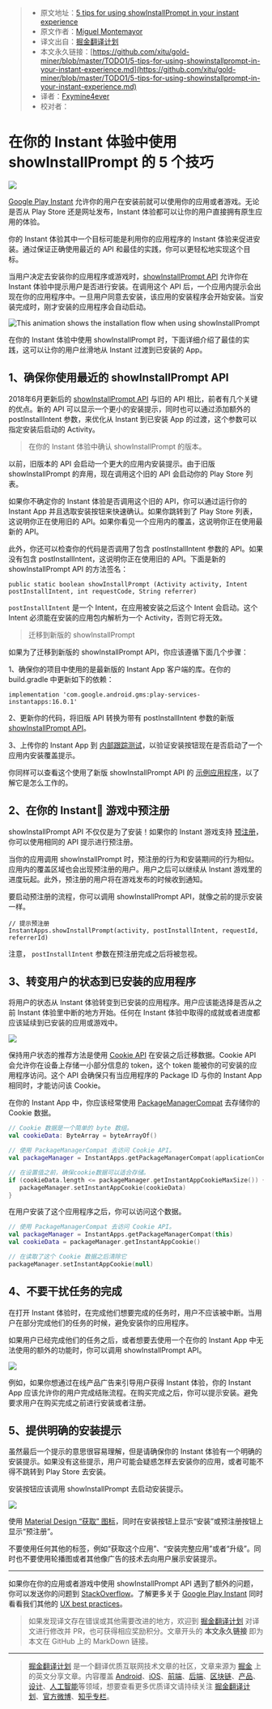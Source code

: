 > * 原文地址：[5 tips for using showInstallPrompt in your instant experience](https://medium.com/androiddevelopers/5-tips-for-using-showinstallprompt-in-your-instant-experience-99d4681e0ae)
> * 原文作者：[Miguel Montemayor](https://medium.com/@migmontemayor)
> * 译文出自：[掘金翻译计划](https://github.com/xitu/gold-miner)
> * 本文永久链接：[https://github.com/xitu/gold-miner/blob/master/TODO1/5-tips-for-using-showinstallprompt-in-your-instant-experience.md](https://github.com/xitu/gold-miner/blob/master/TODO1/5-tips-for-using-showinstallprompt-in-your-instant-experience.md)
> * 译者：[Fxymine4ever](https://github.com/Fxy4ever)
> * 校对者：

# 在你的 Instant 体验中使用 showInstallPrompt 的 5 个技巧 

![](https://cdn-images-1.medium.com/max/3200/0*5eAOuRUKrRBXEJdI)

[Google Play Instant](https://developer.android.com/topic/google-play-instant) 允许你的用户在安装前就可以使用你的应用或者游戏。无论是否从 Play Store 还是网址发布，Instant 体验都可以让你的用户直接拥有原生应用的体验。

你的 Instant 体验其中一个目标可能是利用你的应用程序的 Instant 体验来促进安装。通过保证正确使用最近的 API 和最佳的实践，你可以更轻松地实现这个目标。

当用户决定去安装你的应用程序或游戏时，[showInstallPrompt API](https://developers.google.com/android/reference/com/google/android/gms/instantapps/InstantApps.html#showInstallPrompt(android.app.Activity,%20android.content.Intent,%20int,%20java.lang.String)) 允许你在 Instant 体验中提示用户是否进行安装。在调用这个 API 后，一个应用内提示会出现在你的应用程序中。一旦用户同意去安装，该应用的安装程序会开始安装。当安装完成时，刚才安装的应用程序会自动启动。

![**This animation shows the installation flow when using showInstallPrompt**](https://cdn-images-1.medium.com/max/2000/0*HaJS3sMgtdYB_TxA)

在你的 Instant 体验中使用 showInstallPrompt 时，下面详细介绍了最佳的实践，这可以让你的用户丝滑地从 Instant 过渡到已安装的 App。

## 1、确保你使用最近的 showInstallPrompt API

2018年6月更新后的 [showInstallPrompt API](https://developers.google.com/android/reference/com/google/android/gms/instantapps/InstantApps.html#showInstallPrompt(android.app.Activity,%20android.content.Intent,%20int,%20java.lang.String)) 与旧的 API 相比，前者有几个关键的优点。新的 API 可以显示一个更小的安装提示，同时也可以通过添加额外的 postInstallIntent 参数，来优化从 Instant 到已安装 App 的过渡，这个参数可以指定安装后启动的 Activity。

> 在你的 Instant 体验中确认 showInstallPrompt 的版本。

以前，旧版本的 API 会启动一个更大的应用内安装提示。由于旧版 showInstallPrompt 的弃用，现在调用这个旧的 API 会启动你的 Play Store 列表。

如果你不确定你的 Instant 体验是否调用这个旧的 API，你可以通过运行你的 Instant App 并且选取安装按钮来快速确认。如果你跳转到了 Play Store 列表，这说明你正在使用旧的 API。如果你看见一个应用内的覆盖，这说明你正在使用最新的 API。

此外，你还可以检查你的代码是否调用了包含 postInstallIntent 参数的 API。如果没有包含 postInstallIntent，这说明你正在使用旧的 API。下面是新的 showInstallPrompt API 的方法签名：

```
public static boolean showInstallPrompt (Activity activity, Intent postInstallIntent, int requestCode, String referrer)
```

`postInstallIntent` 是一个 Intent，在应用被安装之后这个 Intent 会启动。这个 Intent 必须能在安装的应用包内解析为一个 Activity，否则它将无效。

> 迁移到新版的 showInstallPrompt

如果为了迁移到新版的 showInstallPrompt API，你应该遵循下面几个步骤：

1、确保你的项目中使用的是最新版的 Instant App 客户端的库。在你的 build.gradle 中更新如下的依赖：

```
implementation 'com.google.android.gms:play-services-instantapps:16.0.1'
```

2、更新你的代码，将旧版 API 转换为带有 postInstallIntent 参数的新版 [showInstallPrompt API](https://developers.google.com/android/reference/com/google/android/gms/instantapps/InstantApps.html#showInstallPrompt(android.app.Activity,%20android.content.Intent,%20int,%20java.lang.String))。

3、上传你的 Instant App 到 [内部跟踪测试](https://support.google.com/googleplay/android-developer/answer/3131213?hl=en)，以验证安装按钮现在是否启动了一个应用内安装覆盖提示。

你同样可以查看这个使用了新版 showInstallPrompt API 的 [示例应用程序](https://github.com/googlesamples/android-instant-apps/tree/master/install-api)，以了解它是怎么工作的。

## 2、在你的 Instant 游戏中预注册

showInstallPrompt API 不仅仅是为了安装！如果你的 Instant 游戏支持 [预注册](https://support.google.com/googleplay/android-developer/answer/9084187)，你可以使用相同的 API 提示进行预注册。

当你的应用调用 showInstallPrompt 时，预注册的行为和安装期间的行为相似。应用内的覆盖区域也会出现预注册的用户。用户之后可以继续从 Instant 游戏里的进度玩起。此外，预注册的用户将在游戏发布的时候收到通知。

要启动预注册的流程，你可以调用 showInstallPrompt API，就像之前的提示安装一样。

```
// 提示预注册
InstantApps.showInstallPrompt(activity, postInstallIntent, requestId, referrerId)
```

注意， `postInstallIntent` 参数在预注册完成之后将被忽视。

## 3、转变用户的状态到已安装的应用程序

将用户的状态从 Instant 体验转变到已安装的应用程序。用户应该能选择是否从之前 Instant 体验里中断的地方开始。任何在 Instant 体验中取得的成就或者进度都应该延续到已安装的应用或游戏中。

![](https://cdn-images-1.medium.com/max/2000/0*r7DBqy2P92QFwOPf)

保持用户状态的推荐方法是使用 [Cookie API](https://developers.google.com/android/reference/com/google/android/gms/instantapps/PackageManagerCompat#getInstantAppCookie()) 在安装之后迁移数据。Cookie API 会允许你在设备上存储一小部分信息的 token，这个 token 能被你的可安装的应用程序访问。这个 API 会确保只有当应用程序的 Package ID 与你的 Instant App 相同时，才能访问该 Cookie。

在你的 Instant App 中，你应该经常使用 [PackageManagerCompat](https://developers.google.com/android/reference/com/google/android/gms/instantapps/PackageManagerCompat.html#setInstantAppCookie(byte[])) 去存储你的 Cookie 数据。

```Kotlin
// Cookie 数据是一个简单的 byte 数组。
val cookieData: ByteArray = byteArrayOf()

// 使用 PackageManagerCompat 去访问 Cookie API。
val packageManager = InstantApps.getPackageManagerCompat(applicationContext)

// 在设置值之前，确保cookie数据可以适合存储。
if (cookieData.length <= packageManager.getInstantAppCookieMaxSize()) {
   packageManager.setInstantAppCookie(cookieData)
}
```

在用户安装了这个应用程序之后，你可以访问这个数据。

```Kotlin
// 使用 PackageManagerCompat 去访问 Cookie API。
val packageManager = InstantApps.getPackageManagerCompat(this)
val cookieData = packageManager.getInstantAppCookie()

// 在读取了这个 Cookie 数据之后清除它
packageManager.setInstantAppCookie(null)
```

## 4、不要干扰任务的完成

在打开 Instant 体验时，在完成他们想要完成的任务时，用户不应该被中断。当用户在部分完成他们的任务的时候，避免安装你的应用程序。

如果用户已经完成他们的任务之后，或者想要去使用一个在你的 Instant App 中无法使用的额外的功能时，你可以调用 showInstallPrompt API。

![](https://cdn-images-1.medium.com/max/2000/1*uovyCegQYpdiurkTpTL5lQ.png)

例如，如果你想通过在线产品广告来引导用户获得 Instant 体验，你的 Instant App 应该允许你的用户完成结账流程。在购买完成之后，你可以提示安装。避免要求用户在购买完成之前进行安装或者注册。

## 5、提供明确的安装提示

虽然最后一个提示的意思很容易理解，但是请确保你的 Instant 体验有一个明确的安装提示。如果没有这些提示，用户可能会疑惑怎样去安装你的应用，或者可能不得不跳转到 Play Store 去安装。

安装按钮应该调用 showInstallPrompt 去启动安装提示。

![](https://cdn-images-1.medium.com/max/2000/1*nKfEwwU4dVp08ZUndHvuIA.png)

使用 [Material Design “获取” 图标](https://material.io/icons/#ic_get_app)，同时在安装按钮上显示“安装”或预注册按钮上显示“预注册”。

不要使用任何其他的标签，例如“获取这个应用”、“安装完整应用”或者“升级”。同时也不要使用轮播图或者其他像广告的技术去向用户展示安装提示。

***

如果你在你的应用或者游戏中使用 showInstallPrompt API 遇到了额外的问题，你可以发送你的问题到 [StackOverflow](https://stackoverflow.com/questions/tagged/android-instant-apps)。了解更多关于 [Google Play Instant](https://developer.android.com/topic/google-play-instant) 同时看看我们其他的 [UX best practices](https://developer.android.com/topic/google-play-instant/best-practices/apps)。

> 如果发现译文存在错误或其他需要改进的地方，欢迎到 [掘金翻译计划](https://github.com/xitu/gold-miner) 对译文进行修改并 PR，也可获得相应奖励积分。文章开头的 **本文永久链接** 即为本文在 GitHub 上的 MarkDown 链接。

---

> [掘金翻译计划](https://github.com/xitu/gold-miner) 是一个翻译优质互联网技术文章的社区，文章来源为 [掘金](https://juejin.im) 上的英文分享文章。内容覆盖 [Android](https://github.com/xitu/gold-miner#android)、[iOS](https://github.com/xitu/gold-miner#ios)、[前端](https://github.com/xitu/gold-miner#前端)、[后端](https://github.com/xitu/gold-miner#后端)、[区块链](https://github.com/xitu/gold-miner#区块链)、[产品](https://github.com/xitu/gold-miner#产品)、[设计](https://github.com/xitu/gold-miner#设计)、[人工智能](https://github.com/xitu/gold-miner#人工智能)等领域，想要查看更多优质译文请持续关注 [掘金翻译计划](https://github.com/xitu/gold-miner)、[官方微博](http://weibo.com/juejinfanyi)、[知乎专栏](https://zhuanlan.zhihu.com/juejinfanyi)。
